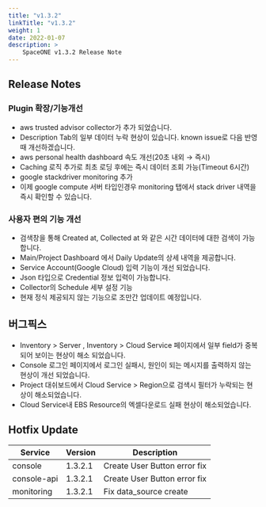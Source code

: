 ```yaml
---
title: "v1.3.2"
linkTitle: "v1.3.2"
weight: 1
date: 2022-01-07
description: >
    SpaceONE v1.3.2 Release Note
---
```


## Release Notes

### Plugin 확장/기능개선
- aws trusted advisor collector가 추가 되었습니다.
 - Description Tab의 일부 데이터 누락 현상이 있습니다. known issue로 다음 반영때 개선하겠습니다.
- aws personal health dashboard 속도 개선(20초 내외 → 즉시)
 - Caching 로직 추가로 최초 로딩 후에는 즉시 데이터 조회 가능(Timeout 6시간)
- google stackdriver monitoring 추가
 - 이제 google compute 서버 타입인경우 monitoring 탭에서 stack driver 내역을 즉시 확인할 수 있습니다.

### 사용자 편의 기능 개선
- 검색창을 통해 Created at, Collected at 와 같은 시간 데이터에 대한 검색이 가능 합니다.
- Main/Project Dashboard 에서 Daily Update의 상세 내역을 제공합니다.
- Service Account(Google Cloud) 입력 기능이 개선 되었습니다.
 - Json 타입으로 Credential 정보 입력이 가능합니다.
- Collector의 Schedule 세부 설정 기능
 - 현재 정식 제공되지 않는 기능으로 조만간 업데이트 예정입니다.


## 버그픽스

- Inventory > Server , Inventory > Cloud Service 페이지에서 일부 field가 중복되어 보이는 현상이 해소 되었습니다.
- Console 로그인 페이지에서 로그인 실패시, 원인이 되는 메시지를 출력하지 않는 현상이 개선 되었습니다.
- Project 대쉬보드에서 Cloud Service > Region으로 검색시 필터가 누락되는 현상이 해소되었습니다.
- Cloud Service내 EBS Resource의 엑셀다운로드 실패 현상이 해소되었습니다.

## Hotfix Update

| Service      | Version    |  Description    |
| ---          | ---        | ---             |
| console      | 1.3.2.1    | Create User Button error fix |
| console-api  | 1.3.2.1    | Create User Button error fix |
| monitoring   | 1.3.2.1    | Fix data_source create       |
